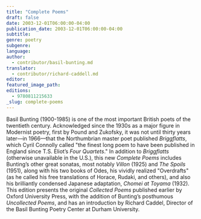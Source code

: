 ```yaml
---
title: "Complete Poems"
draft: false
date: 2003-12-01T06:00:00-04:00
publication_date: 2003-12-01T06:00:00-04:00
subtitle:
genre: poetry
subgenre:
language:
author:
  - contributor/basil-bunting.md
translator:
  - contributor/richard-caddell.md
editor:
featured_image_path:
editions:
  - 9780811215633
_slug: complete-poems
---
```


Basil Bunting (1900-1985) is one of the most important British poets of the twentieth century. Acknowledged since the 1930s as a major figure in Modernist poetry, first by Pound and Zukofsky, it was not until thirty years later––in 1966––that the Northumbrian master poet published _Briggflatts_, which Cyril Connolly called "the finest long poem to have been published in England since T.S. Eliot’s _Four Quartets_." In addition to _Briggflatts_ (otherwise unavailable in the U.S.), this new _Complete Poems_ includes Bunting’s other great sonatas, most notably _Villon_ (1925) and _The Spoils_ (1951), along with his two books of Odes, his vividly realized "Overdrafts" (as he called his free translations of Horace, Rudaki, and others), and also his brilliantly condensed Japanese adaptation, _Chomei at Toyama_ (1932). This edition presents the original _Collected Poems_ published earlier by Oxford University Press, with the addition of Bunting’s posthumous _Uncollected Poems_, and has an introduction by Richard Caddel, Director of the Basil Bunting Poetry Center at Durham University.

